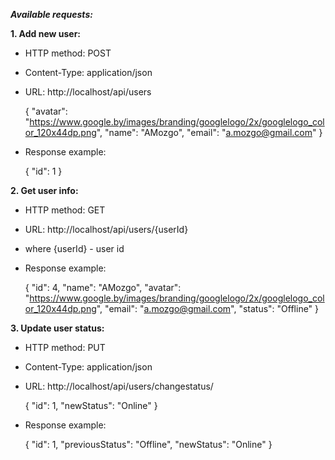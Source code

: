 ***Available requests:***

**1. Add new user:**

* HTTP method: POST
* Content-Type: application/json
* URL: http://localhost/api/users


    {
      "avatar": "https://www.google.by/images/branding/googlelogo/2x/googlelogo_color_120x44dp.png",
      "name": "AMozgo",
      "email": "a.mozgo@gmail.com"
    }
    
    
* Response example:


    {
      "id": 1
    }

**2. Get user info:**

* HTTP method: GET
* URL: http://localhost/api/users/{userId} 
* where {userId} - user id
* Response example:


    {
      "id": 4,
      "name": "AMozgo",
      "avatar": "https://www.google.by/images/branding/googlelogo/2x/googlelogo_color_120x44dp.png",
      "email": "a.mozgo@gmail.com",
      "status": "Offline"
    }

**3. Update user status:**

* HTTP method: PUT
* Content-Type: application/json
* URL: http://localhost/api/users/changestatus/


    {
      "id": 1,
      "newStatus": "Online"
    }
    
* Response example:


    {
      "id": 1,
      "previousStatus": "Offline",
      "newStatus": "Online"
    }